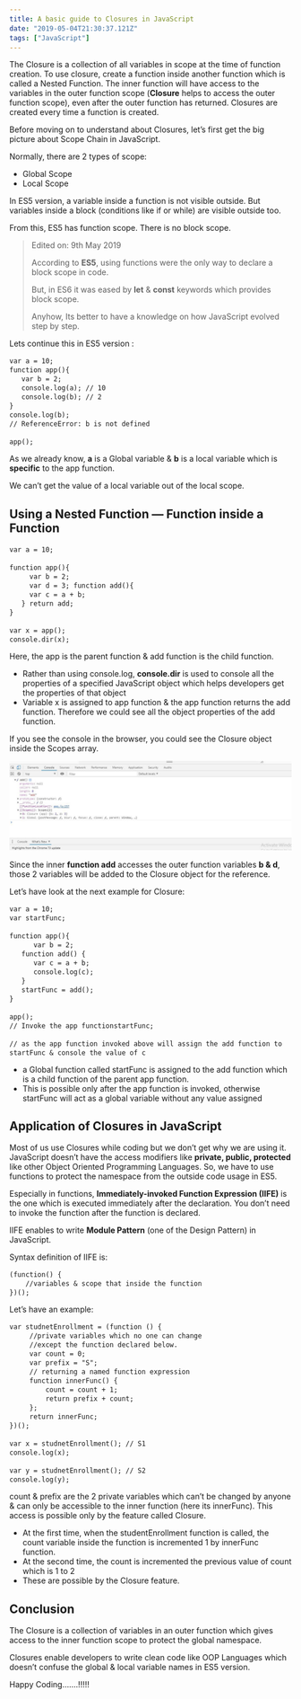 ```yaml
---
title: A basic guide to Closures in JavaScript
date: "2019-05-04T21:30:37.121Z"
tags: ["JavaScript"]
---
```


The Closure is a collection of all variables in scope at the time of function creation. To use closure, create a function inside another function which is called a Nested Function. The inner function will have access to the variables in the outer function scope (**Closure** helps to access the outer function scope), even after the outer function has returned. Closures are created every time a function is created.

Before moving on to understand about Closures, let’s first get the big picture about Scope Chain in JavaScript.

Normally, there are 2 types of scope:

-   Global Scope
-   Local Scope

In ES5 version, a variable inside a function is not visible outside. But variables inside a block (conditions like if or while) are visible outside too.

From this, ES5 has function scope. There is no block scope.

> Edited on: 9th May 2019
> 
> According to **ES5**, using functions were the only way to declare a block scope in code.
> 
> But, in ES6 it was eased by **let** & **const** keywords which provides block scope.
> 
> Anyhow, Its better to have a knowledge on how JavaScript evolved step by step.

Lets continue this in ES5 version :
```
var a = 10;  
function app(){  
   var b = 2;  
   console.log(a); // 10  
   console.log(b); // 2  
}  
console.log(b); 
// ReferenceError: b is not defined

app();
```
As we already know, **a** is a Global variable & **b** is a local variable which is **specific** to the app function.

We can’t get the value of a local variable out of the local scope.

## Using a Nested Function — Function inside a Function
```
var a = 10;

function app(){  
     var b = 2;  
     var d = 3; function add(){  
     var c = a + b;  
   } return add;  
}  

var x = app();  
console.dir(x);
```
Here, the app is the parent function & add function is the child function.

-   Rather than using console.log, **console.dir** is used to console all the properties of a specified JavaScript object which helps developers get the properties of that object
-   Variable x is assigned to app function & the app function returns the add function. Therefore we could see all the object properties of the add function.

If you see the console in the browser, you could see the Closure object inside the Scopes array.

![](./images/1.jpeg)

Since the inner **function add** accesses the outer function variables **b & d**, those 2 variables will be added to the Closure object for the reference.

Let’s have look at the next example for Closure:
```
var a = 10;  
var startFunc;

function app(){  
      var b = 2; 
   function add() {  
      var c = a + b;  
      console.log(c);  
   } 
   startFunc = add();  
}

app(); 
// Invoke the app functionstartFunc;   

// as the app function invoked above will assign the add function to startFunc & console the value of c
```
-   a Global function called startFunc is assigned to the add function which is a child function of the parent app function.
-   This is possible only after the app function is invoked, otherwise startFunc will act as a global variable without any value assigned

## Application of Closures in JavaScript

Most of us use Closures while coding but we don’t get why we are using it. JavaScript doesn’t have the access modifiers like **private, public, protected** like other Object Oriented Programming Languages. So, we have to use functions to protect the namespace from the outside code usage in ES5.

Especially in functions, **Immediately-invoked Function Expression (IIFE)** is the one which is executed immediately after the declaration. You don’t need to invoke the function after the function is declared.

IIFE enables to write **Module Pattern** (one of the Design Pattern) in JavaScript.

Syntax definition of IIFE is:
```
(function() {  
    //variables & scope that inside the function   
})();
```
Let’s have an example:
```
var studnetEnrollment = (function () {  
     //private variables which no one can change  
     //except the function declared below. 
     var count = 0;  
     var prefix = "S"; 
     // returning a named function expression  
     function innerFunc() {  
         count = count + 1;  
         return prefix + count;  
     };
     return innerFunc;    
})();
     
var x = studnetEnrollment(); // S1  
console.log(x);

var y = studnetEnrollment(); // S2   
console.log(y);
```
count & prefix are the 2 private variables which can’t be changed by anyone & can only be accessible to the inner function (here its innerFunc). This access is possible only by the feature called Closure.

-   At the first time, when the studentEnrollment function is called, the count variable inside the function is incremented 1 by innerFunc function.
-   At the second time, the count is incremented the previous value of count which is 1 to 2
-   These are possible by the Closure feature.

## Conclusion

The Closure is a collection of variables in an outer function which gives access to the inner function scope to protect the global namespace.

Closures enable developers to write clean code like OOP Languages which doesn’t confuse the global & local variable names in ES5 version.

Happy Coding…….!!!!!

